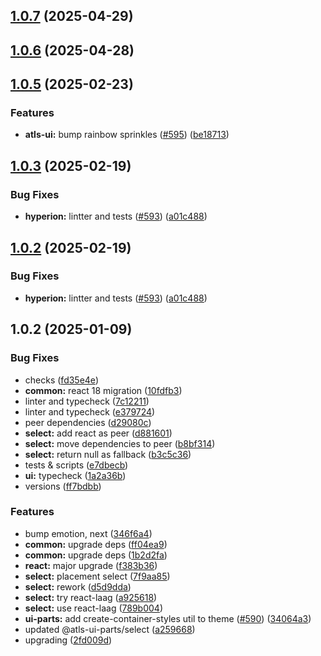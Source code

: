 

## [1.0.7](https://github.com/atls/hyperion/compare/@atls-ui-parts/select@1.0.6...@atls-ui-parts/select@1.0.7) (2025-04-29)






## [1.0.6](https://github.com/atls/hyperion/compare/@atls-ui-parts/select@1.0.5...@atls-ui-parts/select@1.0.6) (2025-04-28)






## [1.0.5](https://github.com/atls/hyperion/compare/@atls-ui-parts/select@1.0.3...@atls-ui-parts/select@1.0.5) (2025-02-23)


### Features


* **atls-ui:** bump rainbow sprinkles ([#595](https://github.com/atls/hyperion/issues/595)) ([be18713](https://github.com/atls/hyperion/commit/be1871351926c38605bbed4d7aa11a4759f80f3d))





## [1.0.3](https://github.com/atls/hyperion/compare/@atls-ui-parts/select@1.0.2...@atls-ui-parts/select@1.0.3) (2025-02-19)


### Bug Fixes


* **hyperion:** lintter and tests ([#593](https://github.com/atls/hyperion/issues/593)) ([a01c488](https://github.com/atls/hyperion/commit/a01c488064d6386f754aafd2eecb28a19396635e))





## [1.0.2](https://github.com/atls/hyperion/compare/@atls-ui-parts/select@1.0.2...@atls-ui-parts/select@1.0.2) (2025-02-19)


### Bug Fixes


* **hyperion:** lintter and tests ([#593](https://github.com/atls/hyperion/issues/593)) ([a01c488](https://github.com/atls/hyperion/commit/a01c488064d6386f754aafd2eecb28a19396635e))





## 1.0.2 (2025-01-09)


### Bug Fixes


* checks ([fd35e4e](https://github.com/atls/hyperion/commit/fd35e4e5ee760fed44fc51d0dfc1d3fffaa27a9c))
* **common:** react 18 migration ([10fdfb3](https://github.com/atls/hyperion/commit/10fdfb33f8bd5255ee29a03c52bd762d1fec029c))
* linter and typecheck ([7c12211](https://github.com/atls/hyperion/commit/7c122114184b40e9a06e6404489b23e0ba3ee5d4))
* linter and typecheck ([e379724](https://github.com/atls/hyperion/commit/e379724b7dbf3c8cba2b0b94647239b0b37c5fb8))
* peer dependencies ([d29080c](https://github.com/atls/hyperion/commit/d29080cb0950b04e65ab7755571e350d3450b4dd))
* **select:** add react as peer ([d881601](https://github.com/atls/hyperion/commit/d8816010165d96b1b5f4971c1944db5c9d5ea768))
* **select:** move dependencies to peer ([b8bf314](https://github.com/atls/hyperion/commit/b8bf3146b2ac046f00a616e8eb9fc38d7acbf869))
* **select:** return null as fallback ([b3c5c36](https://github.com/atls/hyperion/commit/b3c5c36d1c006a174934c06bc8b696c4b0c62e4d))
* tests & scripts ([e7dbecb](https://github.com/atls/hyperion/commit/e7dbecb12718ed243206a1ef92bbd4c45e026dbe))
* **ui:** typecheck ([1a2a36b](https://github.com/atls/hyperion/commit/1a2a36b8baeececd0b929dcdb94da3d38ae8ad1e))
* versions ([ff7bdbb](https://github.com/atls/hyperion/commit/ff7bdbb281c9f6e732b06461a0c633c8cc010e46))

### Features


* bump emotion, next ([346f6a4](https://github.com/atls/hyperion/commit/346f6a43978912f3be4b09031933ab2a572907b2))
* **common:** upgrade deps ([ff04ea9](https://github.com/atls/hyperion/commit/ff04ea97e10efa26d27a27c37337e5afc62e47bb))
* **common:** upgrade deps ([1b2d2fa](https://github.com/atls/hyperion/commit/1b2d2fac134ec0c834b9410dcf783d2a80278691))
* **react:** major upgrade ([f383b36](https://github.com/atls/hyperion/commit/f383b36618f9daa1b137b394de7a55a03bec25b4))
* **select:** placement select ([7f9aa85](https://github.com/atls/hyperion/commit/7f9aa85a7ea1ed3fd8d84aacce59fc55f3a156f4))
* **select:** rework ([d5d9dda](https://github.com/atls/hyperion/commit/d5d9ddaa865ea89a87e16b518412a0d7b2616ffe))
* **select:** try react-laag ([a925618](https://github.com/atls/hyperion/commit/a9256185eeee821da07f835600fc27ea731f214d))
* **select:** use react-laag ([789b004](https://github.com/atls/hyperion/commit/789b0045a52807f3a1057a012009cd0aa4d046df))
* **ui-parts:** add create-container-styles util to theme ([#590](https://github.com/atls/hyperion/issues/590)) ([34064a3](https://github.com/atls/hyperion/commit/34064a384192b781fd6d667857f568d4f42228a4))
* updated @atls-ui-parts/select ([a259668](https://github.com/atls/hyperion/commit/a259668922df119473b800d78fda0bd4b7bd47aa))
* upgrading ([2fd009d](https://github.com/atls/hyperion/commit/2fd009d9b9fcf0440e865f48ad8571adda170de6))


